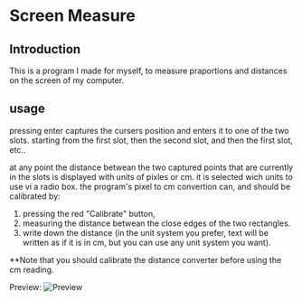 # Screen Measure

## Introduction

This is a program I made for myself, to measure praportions and distances on the screen of my computer.

## usage

pressing enter captures the cursers position and enters it to one of the two slots. starting from the first slot, then the second slot, and then the first slot, etc..

at any point the distance betwean the two captured points that are currently in the slots is displayed with units of pixles or cm. it is selected wich units to use vi a radio box. the program's pixel to cm convertion can, and should be calibrated by:
1) pressing the red "Calibrate" button, 
2) measuring the distance betwean the close edges of the two rectangles.
3) write down the distance (in the unit system you prefer, text will be written as if it is in cm, but you can use any unit system you want).

**Note that you should calibrate the distance converter before using the cm reading.


Preview:
![Preview](Preview.gif)
